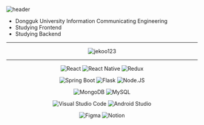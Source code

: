 
![header](https://capsule-render.vercel.app/api?type=slice&color=gradient&height=160&section=header&text=Hi!%20I'm%20Jekoo!&fontAlign=50&fontAlignY=70&fontSize=70&fontColor=000000)
<ul>
  <li> Dongguk University Information Communicating Engineering
  <li> Studying Frontend
  <li> Studying Backend
</ul>

<hr/>

<p align="center">
  <img src="https://github-readme-stats.vercel.app/api/top-langs?username=jekoo123&show_icons=true&locale=en&layout=compact" alt="jekoo123" />
</p>
<hr/>
<div align=center>

  ![React](https://img.shields.io/badge/React-61DAFB.svg?&style=for-the-badge&logo=React&logoColor=white)
  ![React Native](https://img.shields.io/badge/React_Native-20232A.svg?style=for-the-badge&logo=react&logoColor=61DAFB)
  ![Redux](https://img.shields.io/badge/Redux-764ABC.svg?&style=for-the-badge&logo=Redux&logoColor=white)

  ![Spring Boot](https://img.shields.io/badge/spring-6DB33F.svg?&style=for-the-badge&logo=spring-boot)
  ![Flask](https://img.shields.io/badge/Flask-000000.svg?&style=for-the-badge&logo=Flask&logoColor=white)
  ![Node.JS](https://img.shields.io/badge/Node.JS-339933.svg?&style=for-the-badge&logo=Node.JS&logoColor=white)

  ![MongoDB](https://img.shields.io/badge/MongoDB-4EA94B.svg?&style=for-the-badge&logo=mongodb&logoColor=white)
  ![MySQL](https://img.shields.io/badge/MySQL-00000F.svg?&style=for-the-badge&logo=mysql&logoColor=white)

  ![Visual Studio Code](https://img.shields.io/badge/Visual%20Studio%20Code-007ACC.svg?&style=for-the-badge&logo=Visual%20Studio%20Code&logoColor=white)
  ![Android Studio](https://img.shields.io/badge/Android%20Studio-3DDC84.svg?&style=for-the-badge&logo=Android%20Studio&logoColor=white)

  ![Figma](https://img.shields.io/badge/Figma-F24E1E.svg?&style=for-the-badge&logo=Figma&logoColor=white)
  ![Notion](https://img.shields.io/badge/Notion-000000.svg?&style=for-the-badge&logo=Notion&logoColor=white)
  
</div>
